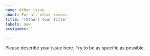 ```yaml
---
name: Other issue
about: For all other issues
title: '[Other] Your Title'
labels: new
assignees: ''

---
```


Please describe your issue here.  Try to be as specific as possible.
